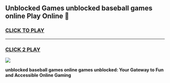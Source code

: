 
## Unblocked Games unblocked baseball games online Play Online 👋
<h3>
<a href="https://news.freeplayer.one?title=unblocked_baseball_games_online&ref=17F">CLICK TO PLAY</a></h3>
<hr>

<h3>
<a href="https://news.freeplayer.one?title=unblocked_baseball_games_online&ref=17F">CLICK 2 PLAY</a>
  
</h3>

<a href="https://news.freeplayer.one?title=unblocked_baseball_games_online&ref=17F/"><img src="https://clearcache.store/games.png"></a>


**unblocked baseball games online games unblocked: Your Gateway to Fun and Accessible Online Gaming**
